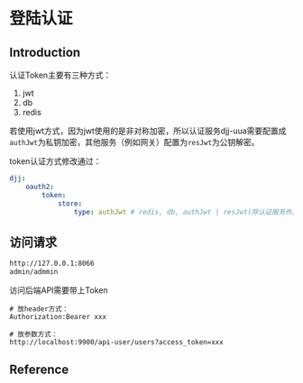 # 登陆认证

## Introduction

认证Token主要有三种方式：

1. jwt
2. db
3. redis

若使用jwt方式，因为jwt使用的是非对称加密，所以认证服务djj-uua需要配置成`authJwt`为私钥加密，其他服务（例如网关）配置为`resJwt`为公钥解密。

token认证方式修改通过：

```yml
djj:
	oauth2:
		token:
			store:
				type: authJwt # redis, db, authJwt | resJwt(除认证服务外其他服务)
```

## 访问请求

```bash
http://127.0.0.1:8066
admin/admmin
```

访问后端API需要带上Token

```
# 放header方式：
Authorization:Bearer xxx

# 放参数方式：
http://localhost:9900/api-user/users?access_token=xxx
```







## Reference